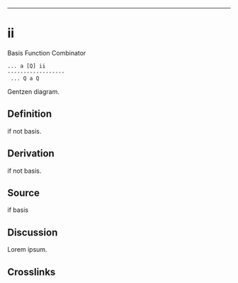 ------------------------------------------------------------------------

# ii

Basis Function Combinator

    ... a [Q] ii
    ------------------
     ... Q a Q

Gentzen diagram.

## Definition

if not basis.

## Derivation

if not basis.

## Source

if basis

## Discussion

Lorem ipsum.

## Crosslinks
